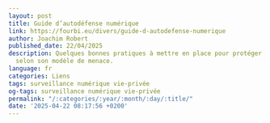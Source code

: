 ```yaml
---
layout: post
title: Guide d’autodéfense numérique
link: https://fourbi.eu/divers/guide-d-autodefense-numerique
author: Joachim Robert
published_date: 22/04/2025
description: Quelques bonnes pratiques à mettre en place pour protéger sa vie numérique,
  selon son modèle de menace.
language: fr
categories: Liens
tags: surveillance numérique vie-privée
og-tags: surveillance numérique vie-privée
permalink: "/:categories/:year/:month/:day/:title/"
date: '2025-04-22 08:17:56 +0200'
---
```

